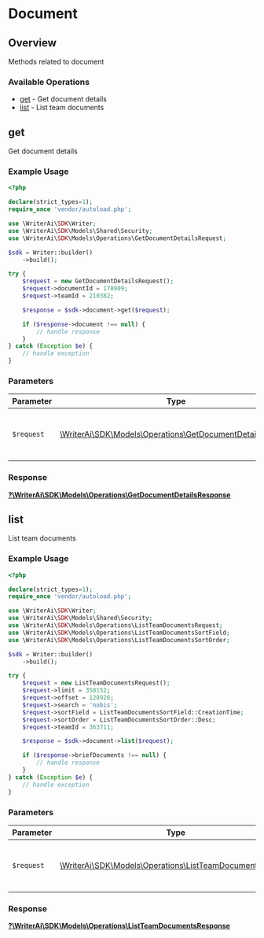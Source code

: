 # Document

## Overview

Methods related to document

### Available Operations

* [get](#get) - Get document details
* [list](#list) - List team documents

## get

Get document details

### Example Usage

```php
<?php

declare(strict_types=1);
require_once 'vendor/autoload.php';

use \WriterAi\SDK\Writer;
use \WriterAi\SDK\Models\Shared\Security;
use \WriterAi\SDK\Models\Operations\GetDocumentDetailsRequest;

$sdk = Writer::builder()
    ->build();

try {
    $request = new GetDocumentDetailsRequest();
    $request->documentId = 170909;
    $request->teamId = 210382;

    $response = $sdk->document->get($request);

    if ($response->document !== null) {
        // handle response
    }
} catch (Exception $e) {
    // handle exception
}
```

### Parameters

| Parameter                                                                                                         | Type                                                                                                              | Required                                                                                                          | Description                                                                                                       |
| ----------------------------------------------------------------------------------------------------------------- | ----------------------------------------------------------------------------------------------------------------- | ----------------------------------------------------------------------------------------------------------------- | ----------------------------------------------------------------------------------------------------------------- |
| `$request`                                                                                                        | [\WriterAi\SDK\Models\Operations\GetDocumentDetailsRequest](../../models/operations/GetDocumentDetailsRequest.md) | :heavy_check_mark:                                                                                                | The request object to use for the request.                                                                        |


### Response

**[?\WriterAi\SDK\Models\Operations\GetDocumentDetailsResponse](../../models/operations/GetDocumentDetailsResponse.md)**


## list

List team documents

### Example Usage

```php
<?php

declare(strict_types=1);
require_once 'vendor/autoload.php';

use \WriterAi\SDK\Writer;
use \WriterAi\SDK\Models\Shared\Security;
use \WriterAi\SDK\Models\Operations\ListTeamDocumentsRequest;
use \WriterAi\SDK\Models\Operations\ListTeamDocumentsSortField;
use \WriterAi\SDK\Models\Operations\ListTeamDocumentsSortOrder;

$sdk = Writer::builder()
    ->build();

try {
    $request = new ListTeamDocumentsRequest();
    $request->limit = 358152;
    $request->offset = 128926;
    $request->search = 'nobis';
    $request->sortField = ListTeamDocumentsSortField::CreationTime;
    $request->sortOrder = ListTeamDocumentsSortOrder::Desc;
    $request->teamId = 363711;

    $response = $sdk->document->list($request);

    if ($response->briefDocuments !== null) {
        // handle response
    }
} catch (Exception $e) {
    // handle exception
}
```

### Parameters

| Parameter                                                                                                       | Type                                                                                                            | Required                                                                                                        | Description                                                                                                     |
| --------------------------------------------------------------------------------------------------------------- | --------------------------------------------------------------------------------------------------------------- | --------------------------------------------------------------------------------------------------------------- | --------------------------------------------------------------------------------------------------------------- |
| `$request`                                                                                                      | [\WriterAi\SDK\Models\Operations\ListTeamDocumentsRequest](../../models/operations/ListTeamDocumentsRequest.md) | :heavy_check_mark:                                                                                              | The request object to use for the request.                                                                      |


### Response

**[?\WriterAi\SDK\Models\Operations\ListTeamDocumentsResponse](../../models/operations/ListTeamDocumentsResponse.md)**

